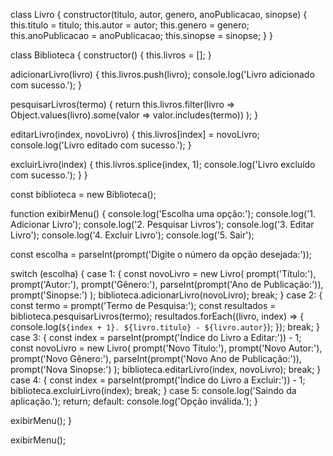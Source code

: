 class Livro {
  constructor(titulo, autor, genero, anoPublicacao, sinopse) {
    this.titulo = titulo;
    this.autor = autor;
    this.genero = genero;
    this.anoPublicacao = anoPublicacao;
    this.sinopse = sinopse;
  }
}

class Biblioteca {
  constructor() {
    this.livros = [];
  }

  adicionarLivro(livro) {
    this.livros.push(livro);
    console.log('Livro adicionado com sucesso.');
  }

  pesquisarLivros(termo) {
    return this.livros.filter(livro =>
      Object.values(livro).some(valor => valor.includes(termo))
    );
  }

  editarLivro(index, novoLivro) {
    this.livros[index] = novoLivro;
    console.log('Livro editado com sucesso.');
  }

  excluirLivro(index) {
    this.livros.splice(index, 1);
    console.log('Livro excluído com sucesso.');
  }
}

const biblioteca = new Biblioteca();

function exibirMenu() {
  console.log('Escolha uma opção:');
  console.log('1. Adicionar Livro');
  console.log('2. Pesquisar Livros');
  console.log('3. Editar Livro');
  console.log('4. Excluir Livro');
  console.log('5. Sair');
  
  const escolha = parseInt(prompt('Digite o número da opção desejada:'));

  switch (escolha) {
    case 1: {
      const novoLivro = new Livro(
        prompt('Título:'),
        prompt('Autor:'),
        prompt('Gênero:'),
        parseInt(prompt('Ano de Publicação:')),
        prompt('Sinopse:')
      );
      biblioteca.adicionarLivro(novoLivro);
      break;
    }
    case 2: {
      const termo = prompt('Termo de Pesquisa:');
      const resultados = biblioteca.pesquisarLivros(termo);
      resultados.forEach((livro, index) => {
        console.log(`${index + 1}. ${livro.titulo} - ${livro.autor}`);
      });
      break;
    }
    case 3: {
      const index = parseInt(prompt('Índice do Livro a Editar:')) - 1;
      const novoLivro = new Livro(
        prompt('Novo Título:'),
        prompt('Novo Autor:'),
        prompt('Novo Gênero:'),
        parseInt(prompt('Novo Ano de Publicação:')),
        prompt('Nova Sinopse:')
      );
      biblioteca.editarLivro(index, novoLivro);
      break;
    }
    case 4: {
      const index = parseInt(prompt('Índice do Livro a Excluir:')) - 1;
      biblioteca.excluirLivro(index);
      break;
    }
    case 5:
      console.log('Saindo da aplicação.');
      return;
    default:
      console.log('Opção inválida.');
  }

  exibirMenu();
}

exibirMenu();
